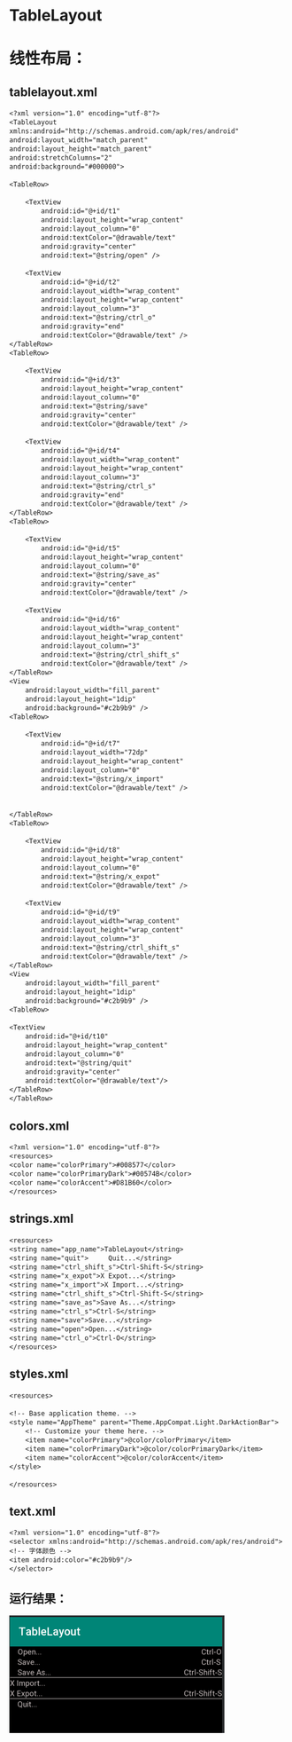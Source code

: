 # TableLayout
线性布局：
==
tablelayout.xml
--
    <?xml version="1.0" encoding="utf-8"?>
    <TableLayout xmlns:android="http://schemas.android.com/apk/res/android"
    android:layout_width="match_parent"
    android:layout_height="match_parent"
    android:stretchColumns="2"
    android:background="#000000">

    <TableRow>

        <TextView
            android:id="@+id/t1"
            android:layout_height="wrap_content"
            android:layout_column="0"
            android:textColor="@drawable/text"
            android:gravity="center"
            android:text="@string/open" />

        <TextView
            android:id="@+id/t2"
            android:layout_width="wrap_content"
            android:layout_height="wrap_content"
            android:layout_column="3"
            android:text="@string/ctrl_o"
            android:gravity="end"
            android:textColor="@drawable/text" />
    </TableRow>
    <TableRow>

        <TextView
            android:id="@+id/t3"
            android:layout_height="wrap_content"
            android:layout_column="0"
            android:text="@string/save"
            android:gravity="center"
            android:textColor="@drawable/text" />

        <TextView
            android:id="@+id/t4"
            android:layout_width="wrap_content"
            android:layout_height="wrap_content"
            android:layout_column="3"
            android:text="@string/ctrl_s"
            android:gravity="end"
            android:textColor="@drawable/text" />
    </TableRow>
    <TableRow>

        <TextView
            android:id="@+id/t5"
            android:layout_height="wrap_content"
            android:layout_column="0"
            android:text="@string/save_as"
            android:gravity="center"
            android:textColor="@drawable/text" />

        <TextView
            android:id="@+id/t6"
            android:layout_width="wrap_content"
            android:layout_height="wrap_content"
            android:layout_column="3"
            android:text="@string/ctrl_shift_s"
            android:textColor="@drawable/text" />
    </TableRow>
    <View
        android:layout_width="fill_parent"
        android:layout_height="1dip"
        android:background="#c2b9b9" />
    <TableRow>

        <TextView
            android:id="@+id/t7"
            android:layout_width="72dp"
            android:layout_height="wrap_content"
            android:layout_column="0"
            android:text="@string/x_import"
            android:textColor="@drawable/text" />


    </TableRow>
    <TableRow>

        <TextView
            android:id="@+id/t8"
            android:layout_height="wrap_content"
            android:layout_column="0"
            android:text="@string/x_expot"
            android:textColor="@drawable/text" />

        <TextView
            android:id="@+id/t9"
            android:layout_width="wrap_content"
            android:layout_height="wrap_content"
            android:layout_column="3"
            android:text="@string/ctrl_shift_s"
            android:textColor="@drawable/text" />
    </TableRow>
    <View
        android:layout_width="fill_parent"
        android:layout_height="1dip"
        android:background="#c2b9b9" />
    <TableRow>

    <TextView
        android:id="@+id/t10"
        android:layout_height="wrap_content"
        android:layout_column="0"
        android:text="@string/quit"
        android:gravity="center"
        android:textColor="@drawable/text"/>
    </TableRow>
    </TableRow>
    
colors.xml
--
    <?xml version="1.0" encoding="utf-8"?>
    <resources>
    <color name="colorPrimary">#008577</color>
    <color name="colorPrimaryDark">#00574B</color>
    <color name="colorAccent">#D81B60</color>
    </resources>
    
strings.xml
--
    <resources>
    <string name="app_name">TableLayout</string>
    <string name="quit">     Quit...</string>
    <string name="ctrl_shift_s">Ctrl-Shift-S</string>
    <string name="x_expot">X Expot...</string>
    <string name="x_import">X Import...</string>
    <string name="ctrl_shift_s">Ctrl-Shift-S</string>
    <string name="save_as">Save As...</string>
    <string name="ctrl_s">Ctrl-S</string>
    <string name="save">Save...</string>
    <string name="open">Open...</string>
    <string name="ctrl_o">Ctrl-O</string>
    </resources>
    
styles.xml
--
    <resources>

    <!-- Base application theme. -->
    <style name="AppTheme" parent="Theme.AppCompat.Light.DarkActionBar">
        <!-- Customize your theme here. -->
        <item name="colorPrimary">@color/colorPrimary</item>
        <item name="colorPrimaryDark">@color/colorPrimaryDark</item>
        <item name="colorAccent">@color/colorAccent</item>
    </style>

    </resources>
    
text.xml
--
    <?xml version="1.0" encoding="utf-8"?>
    <selector xmlns:android="http://schemas.android.com/apk/res/android">
    <!-- 字体颜色 -->
    <item android:color="#c2b9b9"/>
    </selector>


运行结果：
--
![Image text](https://github.com/maijiang/TableLayout/blob/master/TableLayout.PNG)


